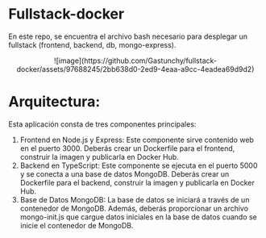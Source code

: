 # Fullstack-docker
En este repo, se encuentra el archivo bash necesario para desplegar un fullstack (frontend, backend, db, mongo-express).
<p align="center">
![image](https://github.com/Gastunchy/fullstack-docker/assets/97688245/2bb638d0-2ed9-4eaa-a9cc-4eadea69d9d2)
<p>

# Arquitectura:
Esta aplicación consta de tres componentes principales:
1. Frontend en Node.js y Express: Este componente sirve contenido web en el puerto 3000. Deberás crear un Dockerfile para el frontend, construir la imagen y publicarla en Docker Hub.
2. Backend en TypeScript: Este componente se ejecuta en el puerto 5000 y se conecta a una base de datos MongoDB. Deberás crear un Dockerfile para el backend, construir la imagen y publicarla en Docker Hub.
3. Base de Datos MongoDB: La base de datos se iniciará a través de un contenedor de MongoDB. Además, deberás proporcionar un archivo mongo-init.js que cargue datos iniciales en la base de datos cuando se inicie el contenedor de MongoDB.
